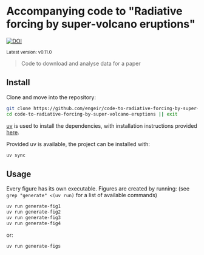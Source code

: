 # Accompanying code to "Radiative forcing by super-volcano eruptions"

[![DOI](https://zenodo.org/badge/724130844.svg)](https://zenodo.org/badge/latestdoi/724130844)

<sup>Latest version: v0.11.0</sup> <!-- x-release-please-version -->

> Code to download and analyse data for a paper

## Install

Clone and move into the repository:

```bash
git clone https://github.com/engeir/code-to-radiative-forcing-by-super-volcano-eruptions.git
cd code-to-radiative-forcing-by-super-volcano-eruptions || exit
```

[uv](https://docs.astral.sh/uv/) is used to install the dependencies, with installation
instructions provided [here](https://docs.astral.sh/uv/getting-started/installation/).

Provided uv is available, the project can be installed with:

```bash
uv sync
```

## Usage

Every figure has its own executable. Figures are created by running: (see
`grep "generate" <(uv run)` for a list of available commands)

```bash
uv run generate-fig1
uv run generate-fig2
uv run generate-fig3
uv run generate-fig4
```

or:

```bash
uv run generate-figs
```
